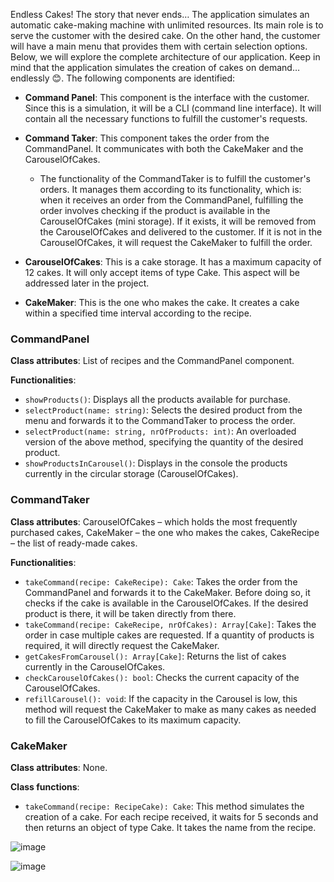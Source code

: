 Endless Cakes! The story that never ends… The application simulates an automatic cake-making machine with unlimited resources. Its main role is to serve the customer with the desired cake. On the other hand, the customer will have a main menu that provides them with certain selection options. Below, we will explore the complete architecture of our application. Keep in mind that the application simulates the creation of cakes on demand… endlessly 😊. The following components are identified:

- **Command Panel**: This component is the interface with the customer. Since this is a simulation, it will be a CLI (command line interface). It will contain all the necessary functions to fulfill the customer's requests.

- **Command Taker**: This component takes the order from the CommandPanel. It communicates with both the CakeMaker and the CarouselOfCakes.

  - The functionality of the CommandTaker is to fulfill the customer's orders. It manages them according to its functionality, which is: when it receives an order from the CommandPanel, fulfilling the order involves checking if the product is available in the CarouselOfCakes (mini storage). If it exists, it will be removed from the CarouselOfCakes and delivered to the customer. If it is not in the CarouselOfCakes, it will request the CakeMaker to fulfill the order.

- **CarouselOfCakes**: This is a cake storage. It has a maximum capacity of 12 cakes. It will only accept items of type Cake. This aspect will be addressed later in the project.

- **CakeMaker**: This is the one who makes the cake. It creates a cake within a specified time interval according to the recipe.

### CommandPanel

**Class attributes**: List of recipes and the CommandPanel component.

**Functionalities**:
- `showProducts()`: Displays all the products available for purchase.
- `selectProduct(name: string)`: Selects the desired product from the menu and forwards it to the CommandTaker to process the order.
- `selectProduct(name: string, nrOfProducts: int)`: An overloaded version of the above method, specifying the quantity of the desired product.
- `showProductsInCarousel()`: Displays in the console the products currently in the circular storage (CarouselOfCakes).

### CommandTaker

**Class attributes**: CarouselOfCakes – which holds the most frequently purchased cakes, CakeMaker – the one who makes the cakes, CakeRecipe – the list of ready-made cakes.

**Functionalities**:
- `takeCommand(recipe: CakeRecipe): Cake`: Takes the order from the CommandPanel and forwards it to the CakeMaker. Before doing so, it checks if the cake is available in the CarouselOfCakes. If the desired product is there, it will be taken directly from there.
- `takeCommand(recipe: CakeRecipe, nrOfCakes): Array[Cake]`: Takes the order in case multiple cakes are requested. If a quantity of products is required, it will directly request the CakeMaker.
- `getCakesFromCarousel(): Array[Cake]`: Returns the list of cakes currently in the CarouselOfCakes.
- `checkCarouselOfCakes(): bool`: Checks the current capacity of the CarouselOfCakes.
- `refillCarousel(): void`: If the capacity in the Carousel is low, this method will request the CakeMaker to make as many cakes as needed to fill the CarouselOfCakes to its maximum capacity.

### CakeMaker

**Class attributes**: None.

**Class functions**:
- `takeCommand(recipe: RecipeCake): Cake`: This method simulates the creation of a cake. For each recipe received, it waits for 5 seconds and then returns an object of type Cake. It takes the name from the recipe.

![image](https://user-images.githubusercontent.com/104904530/200133009-d2d69545-20e6-44e5-9cd0-03afb106816f.png)

![image](https://user-images.githubusercontent.com/104904530/200133129-c5951e96-0d78-46c4-ac8d-3cf9298ae761.png)
